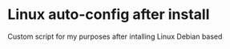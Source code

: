# Linux auto-config after install
 Custom script for my purposes after intalling Linux Debian based
